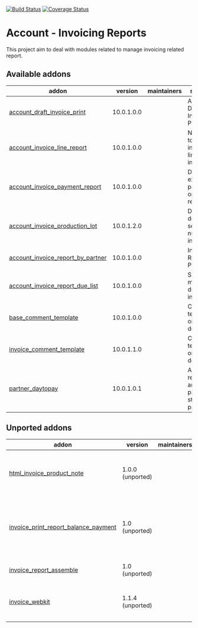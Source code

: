 [![Build Status](https://travis-ci.org/OCA/account-invoice-reporting.svg?branch=10.0)](https://travis-ci.org/OCA/account-invoice-reporting)
[![Coverage Status](https://coveralls.io/repos/OCA/account-invoice-reporting/badge.png?branch=10.0)](https://coveralls.io/r/OCA/account-invoice-reporting?branch=10.0)

Account - Invoicing Reports
===========================

This project aim to deal with modules related to manage invoicing related report.

[//]: # (addons)

Available addons
----------------
addon | version | maintainers | summary
--- | --- | --- | ---
[account_draft_invoice_print](account_draft_invoice_print/) | 10.0.1.0.0 |  | Account Draft Invoice Print
[account_invoice_line_report](account_invoice_line_report/) | 10.0.1.0.0 |  | New views to manage invoice lines information
[account_invoice_payment_report](account_invoice_payment_report/) | 10.0.1.0.0 |  | Display existing payment on invoice report
[account_invoice_production_lot](account_invoice_production_lot/) | 10.0.1.2.0 |  | Display delivered serial numbers in invoice
[account_invoice_report_by_partner](account_invoice_report_by_partner/) | 10.0.1.0.0 |  | Invoice Report by Partner
[account_invoice_report_due_list](account_invoice_report_due_list/) | 10.0.1.0.0 |  | Show multiple due data in invoice
[base_comment_template](base_comment_template/) | 10.0.1.0.0 |  | Comments templates on documents
[invoice_comment_template](invoice_comment_template/) | 10.0.1.1.0 |  | Comments templates on invoice documents
[partner_daytopay](partner_daytopay/) | 10.0.1.0.1 |  | Adds receivables and payables statistics to partners


Unported addons
---------------
addon | version | maintainers | summary
--- | --- | --- | ---
[html_invoice_product_note](html_invoice_product_note/) | 1.0.0 (unported) |  | HTML note in product reported in invoice report
[invoice_print_report_balance_payment](invoice_print_report_balance_payment/) | 1.0 (unported) |  | Prints invoices with balance payments (and other things)
[invoice_report_assemble](invoice_report_assemble/) | 1.0 (unported) |  | Assemble invoice report
[invoice_webkit](invoice_webkit/) | 1.1.4 (unported) |  | Invoice Report using Webkit Library

[//]: # (end addons)

